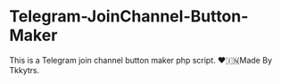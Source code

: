 # Telegram-JoinChannel-Button-Maker
This is a Telegram join channel button maker php script.
❤️🇮🇳Made By Tkkytrs.
